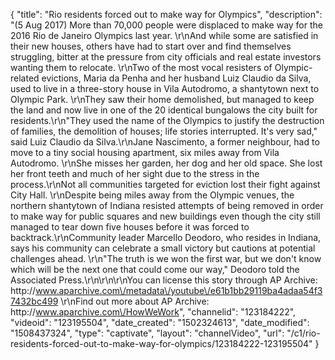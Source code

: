 {
    "title": "Rio residents forced out to make way for Olympics",
    "description": "(5 Aug 2017) More than 70,000 people were displaced to make way for the 2016 Rio de Janeiro Olympics last year. \r\nAnd while some are satisfied in their new houses, others have had to start over and find themselves struggling, bitter at the pressure from city officials and real estate investors wanting them to relocate. \r\nTwo of the most vocal resisters of Olympic-related evictions, Maria da Penha and her husband Luiz Claudio da Silva, used to live in a three-story house in Vila Autodromo, a shantytown next to Olympic Park. \r\nThey saw their home demolished, but managed to keep the land and now live in one of the 20 identical bungalows the city built for residents.\r\n\"They used the name of the Olympics to justify the destruction of families, the demolition of houses; life stories interrupted. It's very sad,\" said Luiz Claudio da Silva.\r\nJane Nascimento, a former neighbour, had to move to a tiny social housing apartment, six miles away from Vila Autodromo. \r\nShe misses her garden, her dog and her old space. She lost her front teeth and much of her sight due to the stress in the process.\r\nNot all communities targeted for eviction lost their fight against City Hall. \r\nDespite being miles away from the Olympic venues, the northern shantytown of Indiana resisted attempts of being removed in order to make way for public squares and new buildings even though the city still managed to tear down five houses before it was forced to backtrack.\r\nCommunity leader Marcello Deodoro, who resides in Indiana, says his community can celebrate a small victory but cautions at potential challenges ahead. \r\n\"The truth is we won the first war, but we don't know which will be the next one that could come our way,\" Deodoro told the Associated Press.\r\n\r\n\r\nYou can license this story through AP Archive: http:\/\/www.aparchive.com\/metadata\/youtube\/e61b1bb29119ba4adaa54f37432bc499 \r\nFind out more about AP Archive: http:\/\/www.aparchive.com\/HowWeWork",
    "channelid": "123184222",
    "videoid": "123195504",
    "date_created": "1502324613",
    "date_modified": "1508437324",
    "type": "captivate",
    "layout": "channelVideo",
    "url": "\/c1\/rio-residents-forced-out-to-make-way-for-olympics\/123184222-123195504"
}